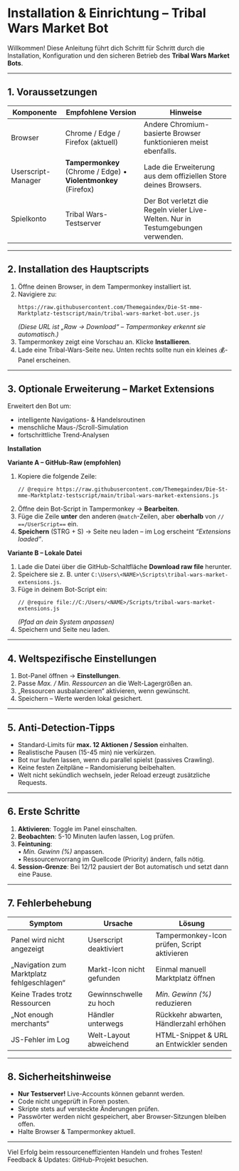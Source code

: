 # Installation & Einrichtung – Tribal Wars Market Bot

Willkommen! Diese Anleitung führt dich Schritt für Schritt durch die Installation, Konfiguration und den sicheren Betrieb des **Tribal Wars Market Bots**.

---

## 1. Voraussetzungen

| Komponente        | Empfohlene Version                 | Hinweise                                                             |
|-------------------|------------------------------------|----------------------------------------------------------------------|
| Browser           | Chrome / Edge / Firefox (aktuell)  | Andere Chromium-basierte Browser funktionieren meist ebenfalls.      |
| Userscript-Manager| **Tampermonkey** (Chrome / Edge) • **Violentmonkey** (Firefox) | Lade die Erweiterung aus dem offiziellen Store deines Browsers.      |
| Spielkonto        | Tribal Wars-Testserver             | Der Bot verletzt die Regeln vieler Live-Welten. Nur in Testumgebungen verwenden. |

---

## 2. Installation des Hauptscripts

1. Öffne deinen Browser, in dem Tampermonkey installiert ist.  
2. Navigiere zu:  
   ```
   https://raw.githubusercontent.com/Themegaindex/Die-St-mme-Marktplatz-testscript/main/tribal-wars-market-bot.user.js
   ```  
   *(Diese URL ist „Raw → Download“ – Tampermonkey erkennt sie automatisch.)*  
3. Tampermonkey zeigt eine Vorschau an. Klicke **Installieren**.  
4. Lade eine Tribal-Wars-Seite neu. Unten rechts sollte nun ein kleines 💰-Panel erscheinen.

---

## 3. Optionale Erweiterung – Market Extensions

Erweitert den Bot um:

* intelligente Navigations- & Handelsroutinen  
* menschliche Maus-/Scroll-Simulation  
* fortschrittliche Trend-Analysen

**Installation**

**Variante A – GitHub-Raw (empfohlen)**

1. Kopiere die folgende Zeile:  
   ```
   // @require https://raw.githubusercontent.com/Themegaindex/Die-St-mme-Marktplatz-testscript/main/tribal-wars-market-extensions.js
   ```
2. Öffne dein Bot-Script in Tampermonkey → **Bearbeiten**.  
3. Füge die Zeile **unter** den anderen `@match`-Zeilen, aber **oberhalb** von `// ==/UserScript==` ein.  
4. **Speichern** (STRG + S) → Seite neu laden – im Log erscheint *“Extensions loaded”*.

**Variante B – Lokale Datei**

1. Lade die Datei über die GitHub-Schaltfläche **Download raw file** herunter.  
2. Speichere sie z. B. unter `C:\Users\<NAME>\Scripts\tribal-wars-market-extensions.js`.  
3. Füge in deinem Bot-Script ein:  
   ```
   // @require file://C:/Users/<NAME>/Scripts/tribal-wars-market-extensions.js
   ```  
   *(Pfad an dein System anpassen)*  
4. Speichern und Seite neu laden.

---

## 4. Weltspezifische Einstellungen

1. Bot-Panel öffnen → **Einstellungen**.  
2. Passe *Max. / Min. Ressourcen* an die Welt-Lagergrößen an.  
3. „Ressourcen ausbalancieren“ aktivieren, wenn gewünscht.  
4. Speichern – Werte werden lokal gesichert.

---

## 5. Anti-Detection-Tipps

* Standard-Limits für **max. 12 Aktionen / Session** einhalten.  
* Realistische Pausen (15-45 min) nie verkürzen.  
* Bot nur laufen lassen, wenn du parallel spielst (passives Crawling).  
* Keine festen Zeitpläne – Randomisierung beibehalten.  
* Welt nicht sekündlich wechseln, jeder Reload erzeugt zusätzliche Requests.

---

## 6. Erste Schritte

1. **Aktivieren**: Toggle im Panel einschalten.  
2. **Beobachten**: 5-10 Minuten laufen lassen, Log prüfen.  
3. **Feintuning**:  
   • *Min. Gewinn (%)* anpassen.  
   • Ressourcenvorrang im Quellcode (Priority) ändern, falls nötig.  
4. **Session-Grenze**: Bei 12/12 pausiert der Bot automatisch und setzt dann eine Pause.

---

## 7. Fehlerbehebung

| Symptom                                   | Ursache                          | Lösung                                   |
|-------------------------------------------|----------------------------------|------------------------------------------|
| Panel wird nicht angezeigt                | Userscript deaktiviert           | Tampermonkey-Icon prüfen, Script aktivieren |
| „Navigation zum Marktplatz fehlgeschlagen“| Markt-Icon nicht gefunden        | Einmal manuell Marktplatz öffnen         |
| Keine Trades trotz Ressourcen             | Gewinnschwelle zu hoch           | *Min. Gewinn (%)* reduzieren             |
| „Not enough merchants“                    | Händler unterwegs                | Rückkehr abwarten, Händlerzahl erhöhen   |
| JS-Fehler im Log                          | Welt-Layout abweichend           | HTML-Snippet & URL an Entwickler senden  |

---

## 8. Sicherheitshinweise

* **Nur Testserver!** Live-Accounts können gebannt werden.  
* Code nicht ungeprüft in Foren posten.  
* Skripte stets auf versteckte Änderungen prüfen.  
* Passwörter werden nicht gespeichert, aber Browser-Sitzungen bleiben offen.  
* Halte Browser & Tampermonkey aktuell.

---

Viel Erfolg beim ressourceneffizienten Handeln und frohes Testen!  
Feedback & Updates: GitHub-Projekt besuchen.  
